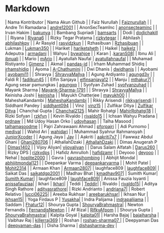 # Markdown

| Nama Kontributor |  Nama Akun Github |
| Faiz Nurullah |  [Faiznurullah](https://github.com/faiznurullah) |
| Andre Tri Ramadana |  [andre12001](https://github.com/andre12001) |
| AnonSecTeamInc |  [anonsecteaminc](https://github.com/anonsecteaminc) |
| Irvan Hakim |  [bakunya](https://github.com/bakunya) |
| Bambang Supriadi |  [bamsarts](https://github.com/bamsarts) |
| Dodi |  [dodichakill](https://github.com/dodichakill) |
| Riyana | [Riyana6](https://github.com/Riyana6) |
| Rizky Tegar Pratama | [rizkytegar](https://github.com/rizkytegar) |
| Abhilash | [abhilashkpy](https://github.com/abhilashkpy) |
| Ar Rasyid | [rasyidzkun](https://github.com/rasyidzkun) |
| Rzhasibuan | [Rzhasibuan](https://github.com/rzhasibuan) |
| Lukman | [Lukman350](https://github.com/Lukman350) |
| Hariket | [hariketsheth](https://github.com/hariketsheth) |
| Haikel | [haikelz](https://github.com/haikelz) |
| Adeputra | [armadani](https://github.com/armadani) |
| Wahyu | [bywahjoe](https://github.com/bywahjoe) |
| Karan | .[karanS08](https://github.com/karanS08)|
| Ibnu Ali | [ibnuali](https://github.com/ibnuali) |
| Mario | [mArio](https://github.com/mariosamaaa) |
| Ayatullah Naufal | [ayatullahnaufal](https://github.com/ayatullahnaufal) |
| Muhamad Ristiyanto | [Gimenz](https://github.com/Gimenz) |
| Akmal | [pandas-id](https://github.com/pandas-id) |
| Irham Muhammad Shidiq | [irhamshidiq](https://github.com/irhamshidiq) |
| Ayoma | [A-Chathumini](https://github.com/A-Chathumini) |
| Dwi Dhanis | [dwidhanis](https://github.com/dwidhanis/) |
| Ayobami | [ayobami11](https://github.com/ayobami11) |
| Shravya | [ShravyaMallya](https://github.com/ShravyaMallya) |
| Agung Ardiyanto | [agungd3v](https://github.com/agungd3v) |
| Faldi R | [fadilkun45](https://github.com/fadilkun45) |
| Elfin Sanjaya | [elfinsanjaya12](https://github.com/elfinsanjaya12) |
| Manju | [mthakur7](https://github.com/mthakur7)|
| Agung sesar pamungkas | [agungxp](https://github.com/gitcomeon8) |
| Syofyan Zuhad | [syofyanzuhad](https://github.com/syofyanzuhad) |
| Mayank Sharma | [Mayank-Sharma-1791](https://github.com/Mayank-Sharma-1791) |
| Shravya | [ShravyaMallya](https://github.com/ShravyaMallya) |
| Keinisha Joshi | [keinisha](https://github.com/keinisha) |
| Mayukh Chatterjee | [mayukh00](https://github.com/mayukh00) |
| MaheshaKandambi | [MaheshaKandambi](https://github.com/MaheshaKandambi) |
| Rikky Arisendi | [rikkyarisendi](https://github.com/rikkyarisendi) |
| Siddhant Pandey | [siddhant094](https://github.com/siddhant094) |
| Vinz | [vinz15](https://github.com/vinz15) |
| Zulfikar Ditya | [Zulfikar Ditya](https://github.com/zulfikar-dityaa)
| Chanchal Gupta   | [Chanchal2125](https://github.com/Chanchal2125)
| Mahir Rohatgi   | [MahirRohatgi18](https://github.com/MahirRohatgi18) |
| Rizki Sofyan | [rzkfyn](https://github.com/rzkfyn) |
| Kevin Rivaldo   | [rivaldo15](https://github.com/rivaldo15) |
| Ichsan Wahyu Pradana   | [prdnaw](https://github.com/prdnaw) |
| Md Udoy Hasan Orko | [udoyhasan](https://github.com/udoyhasan) |
| Talha Masood | [talhamasoodme](https://github.com/talhamasoodme) |
| Pajri Zahrawaani Ahmad | [pforpajri](https://github.com/pforpajri) |
| Adi Purnomo | [medival](https://github.com/medival) |
| Wahid Ari | [wahidari](https://github.com/wahidari) |
| Muhammad Syahrur Rahmansyah | [JuniorXcoder](https://github.com/JuniorXcoder) |
| Agung Jaya | [Jay](https://github.com/agungjsp) |
| Aakriti | [aakriti7x7](https://github.com/aakriti7x7) |
| Fawwaz Abdul Ghani | [Ghani280706](https://github.com/Ghani280706) |
| AthallahDzaki | [AthallahDzaki](https://github.com/AthallahDzaki) |
| Dimas Anugerah P | [Dimas1402](https://github.com/Dimas1402) |
| Vijoy Aliyan| [vijoyaliyan](https://github.com/vijoyaliyan) |
| Darus Salam Alfatah | [Darus260](https://github.com/darus260) |
| Rizky DPS | [rizkydps](https://github.com/rizkydps) |
| Hafidz Amrulloh | [hafidzamr](https://github.com/hafidzamr) |
| Deyooo | [deyooo](https://github.com/deotamaaa) |
| Nehal | [hoplite2000](https://github.com/hoplite2000) |
| Gavra | [gavrasihombing](https://github.com/gavrasihombing) |
| Abhijit Mondal | [abhijitmondal121](https://github.com/abhijitmondal121) |
| Deepankar Varma | [deepankarvarma](https://github.com/deepankarvarma) |
| Mohit Patel | [Mohit2314](https://github.com/mohit2314) |
| Armaan Khan | [Armaan2807](https://github.com/Armaan2807)|
| laughface809 | [laughface809](https://github.com/laughface809)|
| Saikat Das | [saikatdgp2001](https://github.com/saikatdgp2001) |
| Madhav Bhat | [kmadhav907](https://github.com/kmadhav907)|
| Sumith Kumar| [Sumith Kumar](https://github.com/Sks2000Sks)|
| laughface809 | [laughface809](https://github.com/laughface809)|
| Anissa Fauzia Isyanti | [anissafauziaa](https://github.com/anissafauziaa)|
| Ikhari | [Ikhari](https://github.com/Ikhari)|
| Teddi | [Teddir](https://github.com/Teddir)|
| Rivaldo | [rivaldo15](https://github.com/rivaldo15)|
| Aditya Singh Rathore | [adityasrathore](https://github.com/adityasrathore)|
| Rizki Andrianto | [andriana7](https://github.com/andriana7)|
| Robert Relativo | [lucci06225](https://github.com/lucci06225)|
| Areeba Rukhsar | [areebarukhsar](https://github.com/areebarukhsar)|
| Ikhsan Nur | [ikhsan15](https://github.com/ikhsan15)|
| Yoga Firdaus P | [Yusakha](https://github.com/Yusakha)|
| Indra Palijama | [indrapalijama](https://github.com/indrapalijama) |
| Saddam | [Fhatur12](https://github.com/fhatur12)|
| Shourya Gupta | [ShouryaBrahmastra](https://github.com/ShouryaBrahmastra)|
| Newton Fernandis | [FernandisNewton](https://github.com/FernandisNewton) |
| Af Rizal | [RifkyAfpom](https://github.com/rifkyafpom) |
| Shourya Gupta | [ShouryaBrahmastra](https://github.com/ShouryaBrahmastra)|
| Kalpita Goyal | [kalpita01](https://github.com/kalpita01)|
| Harsha Bajaj | [bajajharsha](https://github.com/bajajharsha) |
| Vaibhav Raj | [killerraj369](https://github.com/killerraj369) |
| Roshan | [roshan-sharma07 ](https://github.com/roshan-sharma07) |
| Deepyaman Das | [deepyaman-das](https://github.com/deepyaman-das) |
| Disha Sharma | [dishasharma-dev](https://github.com/DishaSharma-dev) |










